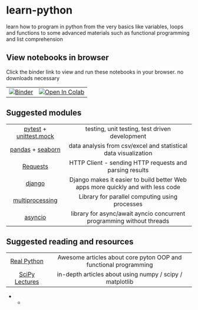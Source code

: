 # learn-python

learn how to program in python from the very basics like variables, loops and functions to some advanced materials such as functional programming and list comprehension

## View notebooks in browser

Click the binder link to view and run these notebooks in your browser. no downloads necessary

|        |        |
| :----: | :----: |
| [![Binder](https://mybinder.org/badge_logo.svg)](https://mybinder.org/v2/gh/aviadr1/learn-python/master)      |   [![Open In Colab](https://colab.research.google.com/assets/colab-badge.svg)](https://colab.research.google.com/github/aviadr1/learn-python/)    |

## Suggested modules
|        |        |
| :----: | :----: |
| [pytest](https://docs.pytest.org/en/latest/) + [unittest.mock](https://docs.python.org/3/library/unittest.mock.html) | testing, unit testing, test driven development |
| [pandas](https://pandas.pydata.org/) + [seaborn](https://seaborn.pydata.org/) | data analysis from csv/excel and statistical data visualization |
| [Requests](https://2.python-requests.org/en/master/) | HTTP Client - sending HTTP requests and parsing results |
| [django](https://www.djangoproject.com/) | Django makes it easier to build better Web apps more quickly and with less code |
| [multiprocessing](https://docs.python.org/3/library/multiprocessing.html) | Library for parallel computing using processes |
| [asyncio](https://docs.python.org/3/library/asyncio.html) | library for async/await ayncio concurrent programming without threads |


## Suggested reading and resources
|        |        |
| :----: | :----: |
| [Real Python](https://realpython.com/) | Awesome articles about core pyton OOP and functional programming |
| [SciPy Lectures](https://scipy-lectures.org/) | in-depth articles about using numpy / scipy / matplotlib |

*  - 
